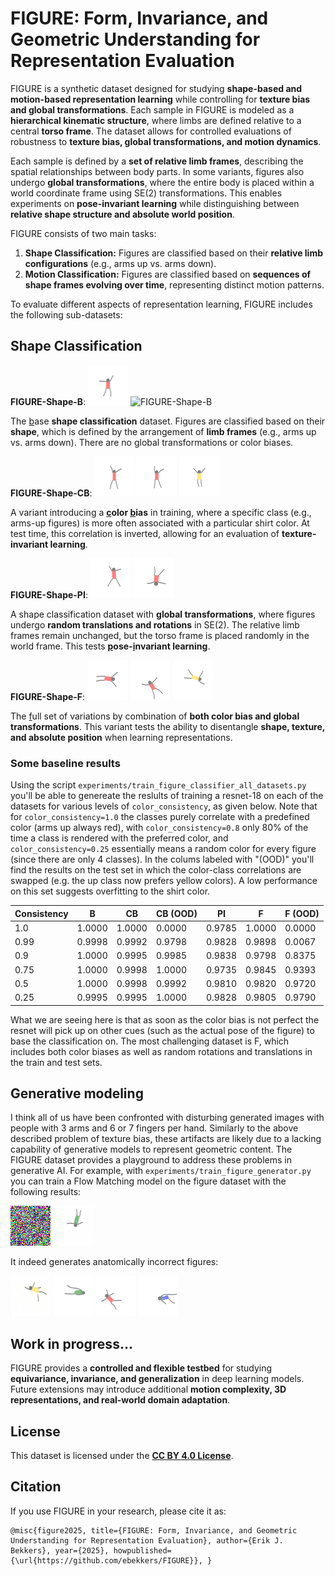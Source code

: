 # FIGURE: Form, Invariance, and Geometric Understanding for Representation Evaluation

FIGURE is a synthetic dataset designed for studying **shape-based and motion-based representation learning** while controlling for **texture bias and global transformations**. Each sample in FIGURE is modeled as a **hierarchical kinematic structure**, where limbs are defined relative to a central **torso frame**. The dataset allows for controlled evaluations of robustness to **texture bias, global transformations, and motion dynamics**.  

Each sample is defined by a **set of relative limb frames**, describing the spatial relationships between body parts. In some variants, figures also undergo **global transformations**, where the entire body is placed within a world coordinate frame using SE(2) transformations. This enables experiments on **pose-invariant learning** while distinguishing between **relative shape structure and absolute world position**.  

FIGURE consists of two main tasks:  

1. **Shape Classification:** Figures are classified based on their **relative limb configurations** (e.g., arms up vs. arms down).  
2. **Motion Classification:** Figures are classified based on **sequences of shape frames evolving over time**, representing distinct motion patterns.  

To evaluate different aspects of representation learning, FIGURE includes the following sub-datasets:  

## Shape Classification  

**FIGURE-Shape-B**:  ![FIGURE-Shape-B](datasets/1.0/visualizations/FIGURE-Shape-B.gif) ![FIGURE-Shape-B](datasets/visualizations/1.0/FIGURE-Shape-B-test.gif) 

The <ins>b</ins>ase **shape classification** dataset. Figures are classified based on their **shape**, which is defined by the arrangement of **limb frames** (e.g., arms up vs. arms down). There are no global transformations or color biases.

**FIGURE-Shape-CB**:  ![FIGURE-Shape-B](datasets/1.0/visualizations/FIGURE-Shape-CB.gif) ![FIGURE-Shape-B](datasets/1.0/visualizations/FIGURE-Shape-CB-test.gif) ![FIGURE-Shape-B](datasets/1.0/visualizations/FIGURE-Shape-CB-test-bias.gif) 

A variant introducing a **<ins>c</ins>olor <ins>b</ins>ias** in training, where a specific class (e.g., arms-up figures) is more often associated with a particular shirt color. At test time, this correlation is inverted, allowing for an evaluation of **texture-invariant learning**.  

**FIGURE-Shape-PI**:  ![FIGURE-Shape-B](datasets/1.0/visualizations/FIGURE-Shape-PI.gif) ![FIGURE-Shape-B](datasets/1.0/visualizations/FIGURE-Shape-PI-test.gif) 

A shape classification dataset with **global transformations**, where figures undergo **random translations and rotations** in SE(2). The relative limb frames remain unchanged, but the torso frame is placed randomly in the world frame. This tests **<ins>p</ins>ose-<ins>i</ins>nvariant learning**.  

**FIGURE-Shape-F**: ![FIGURE-Shape-B](datasets/1.0/visualizations/FIGURE-Shape-F.gif) ![FIGURE-Shape-B](datasets/1.0/visualizations/FIGURE-Shape-F-test.gif) ![FIGURE-Shape-B](datasets/1.0/visualizations/FIGURE-Shape-F-test-bias.gif) 

The <ins>f</ins>ull set of variations by combination of **both color bias and global transformations**. This variant tests the ability to disentangle **shape, texture, and absolute position** when learning representations.  

### Some baseline results

Using the script ```experiments/train_figure_classifier_all_datasets.py``` you'll be able to genereate the reslults of training a resnet-18 on each of the datasets for various levels of ```color_consistency```, as given below. Note that for ```color_consistency=1.0``` the classes purely correlate with a predefined color (arms up always red), with ```color_consistency=0.8``` only 80\% of the time a class is rendered with the preferred color, and ```color_consistency=0.25``` essentially means a random color for every figure (since there are only 4 classes). In the colums labeled with "(OOD)" you'll find the results on the test set in which the color-class correlations are swapped (e.g. the up class now prefers yellow colors). A low performance on this set suggests overfitting to the shirt color.

| Consistency | B | CB | CB (OOD) | PI | F | F (OOD) |
|------------|----|----|----------|----|----|--------|
| 1.0 | 1.0000 | 1.0000 | 0.0000 | 0.9785 | 1.0000 | 0.0000 |
| 0.99 | 0.9998 | 0.9992 | 0.9798 | 0.9828 | 0.9898 | 0.0067 |
| 0.9 | 1.0000 | 0.9995 | 0.9985 | 0.9838 | 0.9798 | 0.8375 |
| 0.75 | 1.0000 | 0.9998 | 1.0000 | 0.9735 | 0.9845 | 0.9393 |
| 0.5 | 1.0000 | 0.9998 | 0.9992 | 0.9810 | 0.9820 | 0.9720 |
| 0.25 | 0.9995 | 0.9995 | 1.0000 | 0.9828 | 0.9805 | 0.9790 |

What we are seeing here is that as soon as the color bias is not perfect the resnet will pick up on other cues (such as the actual pose of the figure) to base the classification on. The most challenging dataset is F, which includes both color biases as well as random rotations and translations in the train and test sets.

## Generative modeling

I think all of us have been confronted with disturbing generated images with people with 3 arms and 6 or 7 fingers per hand. Similarly to the above described problem of texture bias, these artifacts are likely due to a lacking capability of generative models to represent geometric content. The FIGURE dataset provides a playground to address these problems in generative AI. For example, with ```experiments/train_figure_generator.py``` you can train a Flow Matching model on the figure dataset with the following results:

![](experiments/results/generated_animation.gif) ![](experiments/results/generated_samples.gif)

It indeed generates anatomically incorrect figures:

![](experiments/results/generated_samples_1.gif)
![](experiments/results/generated_samples_2.gif)
![](experiments/results/generated_samples_3.gif)
![](experiments/results/generated_samples_4.gif)

## Work in progress...

FIGURE provides a **controlled and flexible testbed** for studying **equivariance, invariance, and generalization** in deep learning models. Future extensions may introduce additional **motion complexity, 3D representations, and real-world domain adaptation**.  

## License  
This dataset is licensed under the **[CC BY 4.0 License](https://creativecommons.org/licenses/by/4.0/)**.  

## Citation  
If you use FIGURE in your research, please cite it as:  

```
@misc{figure2025, title={FIGURE: Form, Invariance, and Geometric Understanding for Representation Evaluation}, author={Erik J. Bekkers}, year={2025}, howpublished={\url{https://github.com/ebekkers/FIGURE}}, }
```
